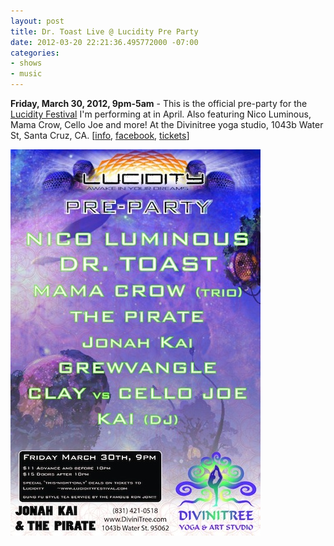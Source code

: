 ```yaml
---
layout: post
title: Dr. Toast Live @ Lucidity Pre Party
date: 2012-03-20 22:21:36.495772000 -07:00
categories:
- shows
- music
---
```


**Friday, March 30, 2012, 9pm-5am** - This is the official pre-party for the [Lucidity Festival][] I'm performing at in April. Also featuring Nico Luminous, Mama Crow, Cello Joe and more! At the Divinitree yoga studio, 1043b Water St, Santa Cruz, CA.
\[[info][], [facebook][], [tickets][]\]

![flyer](/uploads/2012/03/dr-toast-live-lucidity-pre-party.jpg)

[info]: https://www.facebook.com/events/267116913369328/
[tickets]: https://www.brownpapertickets.com/event/236468
[facebook]: https://www.facebook.com/events/267116913369328/
[lucidity festival]: http://lucidityfestival.com